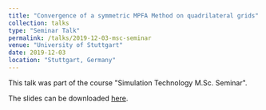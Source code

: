 ```yaml
---
title: "Convergence of a symmetric MPFA Method on quadrilateral grids"
collection: talks
type: "Seminar Talk"
permalink: /talks/2019-12-03-msc-seminar
venue: "University of Stuttgart"
date: 2019-12-03
location: "Stuttgart, Germany"
---
```


This talk was part of the course "Simulation Technology M.Sc. Seminar". 

The slides can be downloaded [here](https://daniel-fink-de.github.io/files/2019-12-03-msc-seminar.pdf).
